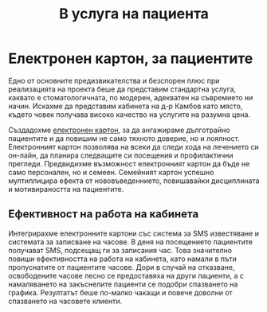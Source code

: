 ﻿---
layout: post
order: 7
rel: /about/kambov/it
service: /services/it
project: /portfolio/kambov
parent: /home
header: compact
display: summary postcard
title: В услуга на пациента
description: Създадохме електронен картон, за да ангажираме дълготрайно пациентите и да повишим тяхното доверие и лоялност.
summary: Създадохме електронен картон, за да ангажираме дълготрайно пациентите и да повишим не само тяхното доверие, но и лоялност.Електронният картон позволява на всеки да следи хода на лечението си он-лайн, да планира следващите си посещения и профилактични прегледи. Предвидихме възможност електронният картон да бъде не само персонален, но и семеен.
image: /business/kambov/it.jpg
featured: true
preview: /business/kambov/e-preview.jpg
featuredOrder: 18
---
# Електронен картон, за пациентите
Едно от основните предизвикателства и безспорен плюс при реализацията на проекта беше да представим стандартна услуга, каквато е стоматологичната, по модерен, адекватен на съвремието ни начин. Искахме да представим кабинета на д-р Камбов като място, където човек получава високо качество на услугите на разумна цена.

Създадохме [електронен картон](http://e.kambov.com/), за да ангажираме дълготрайно пациентите и да повишим не само тяхното доверие, но и лоялност. Електронният картон позволява на всеки да следи хода на лечението си он-лайн, да планира следващите си посещения и профилактични прегледи. Предвидихме възможност електронният картон да бъде не само персонален, но и семеен. Семейният картон успешно мултиплицира ефекта от нововъведеннието, повишавайки дисциплината и мотивираността на пациентите.

## Eфективност на работа на кабинета
Интегрирахме електронните картони със система за SMS известяване и системата за записване на часове. В деня на посещението пациентите получават SMS, подсещащ ги за записания час. Това значително повиши ефективността на работа на кабинета, като намали в пъти пропуснатите от пациентите часове. Дори в случай на отказване, освободените часове лесно се предоставяха на други пациенти, а с намаляването на закъснелите пациенти се подобри спазването на графика. Резултатът беше по-малко чакащи и повече доволни от спазването на часовете клиенти.